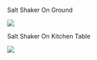 
Salt Shaker On Ground  

![](https://eneskzlcn.github.io/3D-Salt-Shaker/onGround.png)


Salt Shaker On Kitchen Table  

![](https://eneskzlcn.github.io/3D-Salt-Shaker/onKitchenTable.png)

